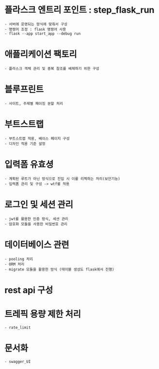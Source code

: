 # 플라스크 엔트리 포인트 : step_flask_run
    - 서버에 운영되는 방식에 맞춰서 구성
    - 명령어 조정 : flask 명령어 사용
    - flask --app start_app --debug run

# 애플리케이션 팩토리
    - 플라스크 객체 관리 및 중복 참조를 배제하기 위한 구성

# 블루프린트
    - 사이트, 주제별 페이징 분할 처리

# 부트스트랩
    - 부트스트랩 적용, 베이스 페이지 구성
    - 디자인 적용 기준 설정

# 입력폼 유효셩
    - 계획된 루트가 아닌 방식으로 진입 시 이를 리젝하는 처리(보안기능)
    - 입력폼 관리 및 구성 -> wtf를 적용

# 로그인 및 세션 관리
    - jwt를 활용한 인증 방식, 세션 관리
    - 암호화 모듈을 사용한 비밀번호 관리

# 데이터베이스 관련
    - pooling 처리
    - ORM 처리
    - migrate 모듈을 활용한 방식 (테이블 생성도 flask에서 진행)

# rest api 구성

# 트레픽 용량 제한 처리
    - rate_limit

# 문서화
    - swagger_UI